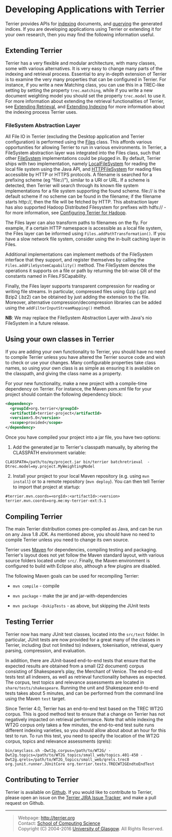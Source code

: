 Developing Applications with Terrier
====================================

Terrier provides APIs for [indexing](extend_indexing.md) documents, and [querying](extend_retrieval.md) the generated indices. If you are developing applications using Terrier or extending it for your own research, then you may find the following information useful.

Extending Terrier
-----------------

Terrier has a very flexible and modular architecture, with many classes, some with various alternatives. It is very easy to change many parts of the indexing and retrieval process. Essential to any in-depth extension of Terrier is to examine the very many properties that can be configured in Terrier. For instance, if you write a new Matching class, you can use this in a TREC-like setting by setting the property `trec.matching`, while if you write a new document weighting model you should set the property `trec.model` to use it. For more information about extending the retrieval functionalities of Terrier, see [Extending Retrieval](extend_retrieval.md), and [Extending Indexing](extend_indexing.md) for more information about the indexing process Terrier uses.

### FileSystem Abstraction Layer

All File IO in Terrier (excluding the Desktop application and Terrier configuration) is performed using the [Files](javadoc/org/terrier/utility/Files.html) class. This affords various opportunities for allowing Terrier to run in various environments. In Terrier, a FileSystem abstraction layer was integrated into the Files class, such that other [FileSystem](javadoc/org/terrier/utility/io/FileSystem.html) implementations could be plugged in. By default, Terrier ships with two implementation, namely [LocalFileSystem](javadoc/org/terrier/utility/io/LocalFileSystem.html) for reading the local file system using the Java API, and [HTTPFileSystem](javadoc/org/terrier/utility/io/HTTPFileSystem.html) for reading files accessible by HTTP or HTTPS protocols. A filename is searched for a prefixing scheme (eg “file://”), similar to a URI or URL. If a scheme is detected, then Terrier will search through its known file system implementations for a file system supporting the found scheme. file:// is the default scheme if no scheme can be found in the filename; if the filename starts http://, then the file will be fetched by HTTP. This abstraction layer has also supported Hadoop Distributed Filesystem for prefixes with hdfs:// - for more information, see [Configuring Terrier for Hadoop](hadoop_configuration.md).

The Files layer can also transform paths to filenames on the fly. For example, if a certain HTTP namespace is accessible as a local file system, the Files layer can be informed using `Files.addPathTransformation()`. If you have a slow network file system, consider using the in-built caching layer in Files.

Additional implementations can implement methods of the FileSystem interface that they support, and register themselves by calling the `Files.addFileSystemCapability()` method. The FileSystem denotes the operations it supports on a file or path by returning the bit-wise OR of the constants named in Files.FSCapability.

Finally, the Files layer supports transparent compression for reading or writing file streams. In particular, compressed files using Gzip (.gz) and Bzip2 (.bz2) can be obtained by just adding the extension to the file. Moreover, alternative compression/decompression libraries can be added using the `addFilterInputStreamMapping()` method.

**NB**: We may replace the FileSystem Abstraction Layer with Java's nio FileSystem in a future release.


Using your own classes in Terrier
---------------------------------

If you are adding your own functionality to Terrier, you should have no need to compile Terrier unless you have altered the Terrier source code and wish to check or use your changes. Many configurable properties take class names, so using your own class is as simple as ensuring it is available on the classpath, and giving the class name as a property.

For your new functionality, make a new project with a compile-time dependency on Terrier. For instance, the Maven pom.xml file for your project should contain the following dependency block:

```xml
<dependency>
  <groupId>org.terrier</groupId>
  <artifactId>terrier-project</artifactId>
  <version>5.0</version>
  <scope>provided</scope>
</dependency>
```

Once you have compiled your project into a jar file, you have two options:

1. Add the generated jar to Terrier's classpath manually, by altering the CLASSPATH environment variable:

```shell
CLASSPATH=/path/to/my/project.jar bin/terrier batchretrieval  -Dtrec.model=my.project.MyWeightingModel
```

2. Install your project to your local Maven repository (e.g. using `mvn install`) or to a remote repository (`mvn deploy`). You can then tell Terrier to import that project at startup:

```
#terrier.mvn.coords=<orgId>:<artifactId>:<version>
terrier.mvn.coords=org.me:my-terrier-ext:5.1
```


Compiling Terrier
-----------------

The main Terrier distribution comes pre-compiled as Java, and can be run on any Java 1.8 JDK. As mentioned above, you should have no need to compile Terrier unless you need to change its own source.

Terrier uses [Maven](https://maven.apache.org) for dependencies, compiling testing and packaging. Terrier's layout does not yet follow the Maven standard layout, with various source folders located under `src/`. Finally, the Maven environment is configured to build with Eclipse also, although a few plugins are disabled.

The following Maven goals can be used for recompiling Terrier:

-   `mvn compile` - compile

-   `mvn package` - make the jar and jar-with-dependencies

-   `mvn package -DskipTests` - as above, but skipping the JUnit tests

Testing Terrier
---------------

Terrier now has many JUnit test classes, located into the `src/test` folder. In particular, JUnit tests are now provided for a great many of the classes in Terrier, including (but not limited to) indexers, tokenisation, retrieval, query parsing, compression, and evaluation.

In addition, there are JUnit-based end-to-end tests that ensure that the expected results are obtained from a small (22 document) corpus consisting of Shakespeare’s play, the Merchant of Venice. The end-to-end tests test all indexers, as well as retrieval functionality behaves as expected. The corpus, test topics and relevance assessments are located in `share/tests/shakespeare`. Running the unit and Shakespeare end-to-end tests takes about 5 minutes, and can be performed from the command line using the Maven `test` target.

Since Terrier 4.0, Terrier has an end-to-end test based on the TREC WT2G corpus. This is good method test to ensure that a change on Terrier has not negatively impacted on retrieval performance. Note that while indexing the WT2G corpus only takes a few minutes, the end-to-end test suite runs different indexing varieties, so you should allow about about an hour for this test to run. To run this test, you need to specify the location of the WT2G corpus, topics and relevance assessments (qrels):

    bin/anyclass.sh -Dwt2g.corpus=/path/to/WT2G/ -Dwt2g.topics=/path/to/WT2G_topics/small_web/topics.401-450 -Dwt2g.qrels=/path/to/WT2G_topics/small_web/qrels.trec8 org.junit.runner.JUnitCore org.terrier.tests.TRECWT2GEndtoEndTest



Contributing to Terrier
-----------------------

Terrier is available on [Github](https://github.com/terrier-org/terrier-core/). If you would like to contribute to Terrier, please open an issue on the [Terrier JIRA Issue Tracker](http://terrier.org/issues/), and make a pull request on Github.

------------------------------------------------------------------------


> Webpage: <http://terrier.org>  
> Contact: [School of Computing Science](http://www.dcs.gla.ac.uk/)  
> Copyright (C) 2004-2016 [University of Glasgow](http://www.gla.ac.uk/). All Rights Reserved.
